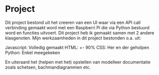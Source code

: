 # Project

Dit project bestond uit het creeren van een UI waar via een API call verbinding gemaakt word met een Raspberri Pi die via Python bestuurd word en functies uitvoert.
Dit project heb ik gemaakt samen met 2 andere klasgenoten. Mijn werkzaamheden in dit project bestonden o.a. uit:

Javascript: Volledig gemaakt
HTML: +- 90%
CSS: Her en der geholpen
Python: Enkel meegekeken

En uiteraard het (helpen met het) opstellen van modelleer documentatie zoals schetsen, bachmandiagrammen etc. 
